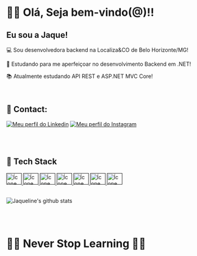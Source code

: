# 👋🏽 Olá, Seja bem-vindo(@)!!
## Eu sou a Jaque!

💻 Sou desenvolvedora backend na Localiza&CO de Belo Horizonte/MG!

🚀 Estudando para me aperfeiçoar no desenvolvimento Backend em .NET!

📚 Atualmente estudando API REST e ASP.NET MVC Core!

<br/>

## 🔗 Contact: 
[![Meu perfil do Linkedin](https://img.shields.io/badge/LinkedIn-0077B5?style=for-the-badge&logo=linkedin&logoColor=white)](https://www.linkedin.com/in/jaquelinersantos89/)
[![Meu perfil do Instagram](https://img.shields.io/badge/Instagram-E4405F?style=for-the-badge&logo=instagram&logoColor=white)](https://www.instagram.com/jrsjaqueline/)

<br/>
<br/>

## 🔧 Tech Stack
<a href="">
<img height="30" width="40" src="https://cdn.jsdelivr.net/gh/devicons/devicon/icons/csharp/csharp-original.svg" alt="Ícone do CSharp" />
</a>

<a href="">
<img height="30" width="40" src="https://cdn.jsdelivr.net/gh/devicons/devicon/icons/dot-net/dot-net-original-wordmark.svg" alt="Ícone do DotNet" />
</a>

<a href="">
<img height="30" width="40" src="https://cdn.jsdelivr.net/gh/devicons/devicon/icons/postgresql/postgresql-original.svg" / alt="Ícone do Postgresql">
</a>

<a href="">
<img height="30" width="40" src="https://cdn.jsdelivr.net/gh/devicons/devicon/icons/html5/html5-original.svg" alt="Ícone do HTML" />
</a>

<a href="">
<img height="30" width="40" src="https://cdn.jsdelivr.net/gh/devicons/devicon/icons/css3/css3-original.svg" alt="Ícone do CSS" />
</a>

<a href="">
<img height="30" width="40" src="https://cdn.jsdelivr.net/gh/devicons/devicon/icons/javascript/javascript-original.svg" alt="Ícone do JavaScript" />
</a>

<a href="">
<img height="30" width="40" src="https://cdn.jsdelivr.net/gh/devicons/devicon/icons/mysql/mysql-original.svg" alt="Ícone do MYSQL" />
</a>

<br/>
<br/>

![Jaqueline's github stats](https://github-readme-stats.vercel.app/api?username=JaquelineJRS&show_icons=true&theme=github_dark)

<br/>
<br/>

# 👊🏽 Never Stop Learning ✋🏽


